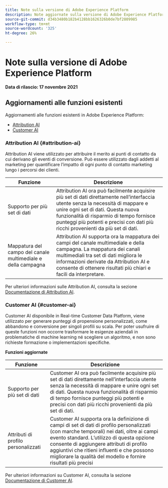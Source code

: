 ```yaml
---
title: Note sulla versione di Adobe Experience Platform
description: Note aggiornate sulla versione di Adobe Experience Platform.
source-git-commit: d34b3480b182b4128bb1626326b0de7bf2809985
workflow-type: tm+mt
source-wordcount: '325'
ht-degree: 26%

---
```


# Note sulla versione di Adobe Experience Platform

**Data di rilascio: 17 novembre 2021**

## Aggiornamenti alle funzioni esistenti

Aggiornamenti alle funzioni esistenti in Adobe Experience Platform:

- [Attribution AI](#attribution-ai)
- [Customer AI](#customer-ai)

### Attribution AI {#attribution-ai}

Attribution AI viene utilizzato per attribuire il merito ai punti di contatto da cui derivano gli eventi di conversione. Può essere utilizzato dagli addetti al marketing per quantificare l’impatto di ogni punto di contatto marketing lungo i percorsi dei clienti.

| Funzione | Descrizione |
| ------- | ----------- |
| Supporto per più set di dati | Attribution AI ora può facilmente acquisire più set di dati direttamente nell’interfaccia utente senza la necessità di mappare e unire ogni set di dati. Questa nuova funzionalità di risparmio di tempo fornisce punteggi più potenti e precisi con dati più ricchi provenienti da più set di dati. |
| Mappatura del campo del canale multimediale e della campagna | Attribution AI supporta ora la mappatura dei campi del canale multimediale e della campagna. La mappatura dei canali multimediali tra set di dati migliora le informazioni derivate da Attribution AI e consente di ottenere risultati più chiari e facili da interpretare. |

Per ulteriori informazioni sulle Attribution AI, consulta la sezione [Documentazione di Attribution AI](../../intelligent-services/attribution-ai/overview.md).

### Customer AI {#customer-ai}

Customer AI disponibile in Real-time Customer Data Platform, viene utilizzato per generare punteggi di propensione personalizzati, come abbandono e conversione per singoli profili su scala. Per poter usufruire di queste funzioni non occorre trasformare le esigenze aziendali in problematiche di machine learning né scegliere un algoritmo, e non sono richieste formazione o implementazioni specifiche.

**Funzioni aggiornate**

| Funzione | Descrizione |
| --- | --- |
| Supporto per più set di dati | Customer AI ora può facilmente acquisire più set di dati direttamente nell’interfaccia utente senza la necessità di mappare e unire ogni set di dati. Questa nuova funzionalità di risparmio di tempo fornisce punteggi più potenti e precisi con dati più ricchi provenienti da più set di dati. |
| Attributi di profilo personalizzati | Customer AI supporta ora la definizione di campi di set di dati di profilo personalizzati (con marche temporali) nei dati, oltre ai campi evento standard. L’utilizzo di questa opzione consente di aggiungere attributi di profilo aggiuntivi che ritieni influenti e che possono migliorare la qualità del modello e fornire risultati più precisi |

Per ulteriori informazioni su Customer AI, consulta la sezione [Documentazione di Customer AI](../../intelligent-services/customer-ai/overview.md).
